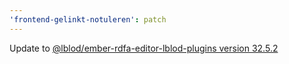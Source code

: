 ```yaml
---
'frontend-gelinkt-notuleren': patch
---
```


Update to [@lblod/ember-rdfa-editor-lblod-plugins version 32.5.2](https://github.com/lblod/ember-rdfa-editor-lblod-plugins/releases/tag/v32.5.2)
